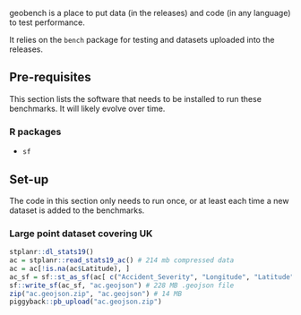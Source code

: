
<!-- README.md is generated from README.Rmd. Please edit that file -->

geobench is a place to put data (in the releases) and code (in any
language) to test performance.

It relies on the `bench` package for testing and datasets uploaded into
the releases.

## Pre-requisites

This section lists the software that needs to be installed to run these
benchmarks. It will likely evolve over time.

### R packages

  - `sf`

## Set-up

The code in this section only needs to run once, or at least each time a
new dataset is added to the benchmarks.

### Large point dataset covering UK

``` r
stplanr::dl_stats19()
ac = stplanr::read_stats19_ac() # 214 mb compressed data
ac = ac[!is.na(ac$Latitude), ]
ac_sf = sf::st_as_sf(ac[ c("Accident_Severity", "Longitude", "Latitude")], coords = c("Longitude", "Latitude"))
sf::write_sf(ac_sf, "ac.geojson") # 228 MB .geojson file
zip("ac.geojson.zip", "ac.geojson") # 14 MB
piggyback::pb_upload("ac.geojson.zip")
```

